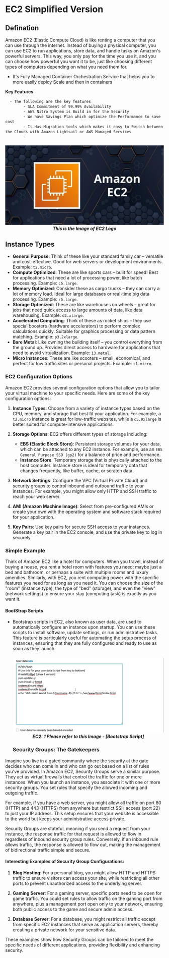 # EC2 Simplified Version

## Defination

Amazon EC2 (Elastic Compute Cloud) is like renting a computer that you can use through the internet. Instead of buying a physical computer, you can use EC2 to run applications, store data, and handle tasks on Amazon's powerful servers. This way, you only pay for the time you use it, and you can choose how powerful you want it to be, just like choosing different types of computers depending on what you need them for.

- It's Fully Managed Container Orchestration Service that helps you to more easily deploy Scale and then in containers 


**Key Features**

      - The following are the key features
            - SLA Commitment of 99.99% Availability 
            - AWS Nitro System is Build in for the Security 
            - We have Savings Plan which optimize the Performance to save cost 
            - It Has Migration tools which makes it easy to Switch between the Clouds with Amazon Lightsail or AWS Managed Services 
            - 




<h5 align="center" > 
    <img src="./ec2.png"><br>
    This is the Image of EC2 Logo
</h5>


## Instance Types 
- **General Purpose**: Think of these like your standard family car – versatile and cost-effective. Good for web servers or development environments. Example: `t2.micro`.
- **Compute Optimized**: These are like sports cars – built for speed! Best for applications that need a lot of processing power, like batch processing. Example: `c5.large`.
- **Memory Optimized**: Consider these as cargo trucks – they can carry a lot of memory load. Ideal for large databases or real-time big data processing. Example: `r5.large`.
- **Storage Optimized**: These are like warehouses on wheels – great for jobs that need quick access to large amounts of data, like data warehousing. Example: `d2.xlarge`.
- **Accelerated Computing**: Think of these as rocket ships – they use special boosters (hardware accelerators) to perform complex calculations quickly. Suitable for graphics processing or data pattern matching. Example: `p3.2xlarge`.
- **Bare Metal**: Like owning the building itself – you control everything from the ground up. Provides direct access to hardware for applications that need to avoid virtualization. Example: `i3.metal`.
- **Micro Instances**: These are like scooters – small, economical, and perfect for low traffic sites or personal projects. Example: `t1.micro`.






### EC2 Configuration Options

Amazon EC2 provides several configuration options that allow you to tailor your virtual machine to your specific needs. Here are some of the key configuration options:

1. **Instance Types**: Choose from a variety of instance types based on the CPU, memory, and storage that best fit your application. For example, a `t2.micro` instance is great for low-traffic websites, while a `c5.9xlarge` is better suited for compute-intensive applications.

2. **Storage Options**: EC2 offers different types of storage including:

   - **EBS (Elastic Block Store)**: Persistent storage volumes for your data, which can be attached to any EC2 instance. For example, use an `EBS General Purpose SSD (gp2)` for a balance of price and performance.
   - **Instance Store**: Temporary storage that is physically attached to the host computer. Instance store is ideal for temporary data that changes frequently, like buffer, cache, or scratch data.

3. **Network Settings**: Configure the VPC (Virtual Private Cloud) and security groups to control inbound and outbound traffic to your instances. For example, you might allow only HTTP and SSH traffic to reach your web server.

4. **AMI (Amazon Machine Image)**: Select from pre-configured AMIs or create your own with the operating system and software stack required for your application.

5. **Key Pairs**: Use key pairs for secure SSH access to your instances. Generate a key pair in the EC2 console, and use the private key to log in securely.

### Simple Example

Think of Amazon EC2 like a hotel for computers. When you travel, instead of buying a house, you rent a hotel room with features you need: maybe just a bed and bathroom, or perhaps a suite with multiple rooms and luxury amenities. Similarly, with EC2, you rent computing power with the specific features you need for as long as you need it. You can choose the size of the "room" (instance type), the type of "bed" (storage), and even the "view" (network settings) to ensure your stay (computing task) is exactly as you want it.

#### BootStrap Scripts

- Bootstrap scripts in EC2, also known as user data, are used to automatically configure an instance upon startup. You can use these scripts to install software, update settings, or run administrative tasks. This feature is particularly useful for automating the setup process of instances, ensuring that they are fully configured and ready to use as soon as they launch.

    <h5 align="center">
        <img src="./Bootstrap_Scripts.png">
        <br />
        EC2: 1 Please refer to this Image - [Bootstrap Script]
    </h5>





    ### Security Groups: The Gatekeepers

Imagine you live in a gated community where the security at the gate decides who can come in and who can go out based on a list of rules you've provided. In Amazon EC2, Security Groups serve a similar purpose. They act as virtual firewalls that control the traffic for one or more instances. When you launch an instance, you associate it with one or more security groups. You set rules that specify the allowed incoming and outgoing traffic.

For example, if you have a web server, you might allow all traffic on port 80 (HTTP) and 443 (HTTPS) from anywhere but restrict SSH access (port 22) to just your IP address. This setup ensures that your website is accessible to the world but keeps your administrative access private.

Security Groups are stateful, meaning if you send a request from your instance, the response traffic for that request is allowed to flow in regardless of inbound security group rules. Conversely, if an inbound rule allows traffic, the response is allowed to flow out, making the management of bidirectional traffic simple and secure.

#### Interesting Examples of Security Group Configurations:

1. **Blog Hosting**: For a personal blog, you might allow HTTP and HTTPS traffic to ensure visitors can access your site, while restricting all other ports to prevent unauthorized access to the underlying server.

2. **Gaming Server**: For a gaming server, specific ports need to be open for game traffic. You could set rules to allow traffic on the gaming port from anywhere, plus a management port open only to your network, ensuring both public access to the game and secure admin access.

3. **Database Server**: For a database, you might restrict all traffic except from specific EC2 instances that serve as application servers, thereby creating a private network for your sensitive data.

These examples show how Security Groups can be tailored to meet the specific needs of different applications, providing flexibility and enhancing security.


